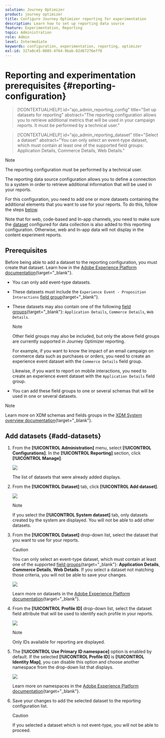 ```yaml
---
solution: Journey Optimizer
product: journey optimizer
title: Configure Journey Optimizer reporting for experimentation
description: Learn how to set up reporting data source
feature: Experimentation, Reporting
topic: Administration
role: Admin
level: Intermediate
keywords: configuration, experimentation, reporting, optimizer
exl-id: 327a0c45-0805-4f64-9bab-02d67276eff8
---
```

# Reporting and experimentation prerequisites {#reporting-configuration}

>[!CONTEXTUALHELP]
>id="ajo_admin_reporting_config"
>title="Set up datasets for reporting"
>abstract="The reporting configuration allows you to retrieve additional metrics that will be used in your campaign reports. It must be performed by a technical user."

>[!CONTEXTUALHELP]
>id="ajo_admin_reporting_dataset"
>title="Select a dataset"
>abstract="You can only select an event-type dataset, which must contain at least one of the supported field groups: Application Details, Commerce Details, Web Details."

>[!NOTE]
>
>The reporting configuration must be performed by a technical user. 

The reporting data source configuration allows you to define a connection to a system in order to retrieve additional information that will be used in your reports.

For this configuration, you need to add one or more datasets containing the additional elements that you want to use for your reports. To do this, follow the steps [below](#add-datasets).

Note that for web, code-based and In-app channels, you need to make sure the [dataset](../data/get-started-datasets.md) configured for data collection is also added to this reporting configuration. Otherwise, web and In-app data will not display in the content experiment reports.

## Prerequisites

Before being able to add a dataset to the reporting configuration, you must create that dataset. Learn how in the [Adobe Experience Platform documentation](https://experienceleague.adobe.com/docs/experience-platform/catalog/datasets/user-guide.html#create){target="_blank"}.

* You can only add event-type datasets.

* These datasets must include the `Experience Event - Proposition Interactions` [field group](https://experienceleague.adobe.com/docs/experience-platform/xdm/tutorials/create-schema-ui.html#field-group){target="_blank"}.

* These datasets may also contain one of the following [field groups](https://experienceleague.adobe.com/docs/experience-platform/xdm/tutorials/create-schema-ui.html#field-group){target="_blank"}: `Application Details`, `Commerce Details`, `Web Details`.

    >[!NOTE]
    >
    >Other field groups may also be included, but only the above field groups are currently supported in Journey Optimizer reporting.

    For example, if you want to know the impact of an email campaign on commerce data such as purchases or orders, you need to create an experience event dataset with the `Commerce Details` field group.

    Likewise, if you want to report on mobile interactions, you need to create an experience event dataset with the `Application Details` field group.

    <!--The metrics corresponding to each field group are listed [here](#objective-list).-->

* You can add these field groups to one or several schemas that will be used in one or several datasets.

>[!NOTE]
>
>Learn more on XDM schemas and fields groups in the [XDM System overview documentation](https://experienceleague.adobe.com/docs/experience-platform/xdm/home.html){target="_blank"}.

<!--
## Objectives corresponding to each field group {#objective-list}

The table below shows which metrics will be added to the **[!UICONTROL Objectives]** tab of your campaign reports for each field group.

| Field group | Objectives |
|--- |--- |
| Commerce Details | Price Total<br>Payment Amount<br>(Unique) Checkouts<br>(Unique) Product List Adds<br>(Unique) Product List Opens<br>(Unique) Product List Removal<br>(Unique) Product List Views<br>(Unique) Product Views<br>(Unique) Purchases<br>(Unique) Save For Laters<br>Product Price Total<br>Product Quantity |
| Application Details | (Unique) App Launches<br>First App Launches<br>(Unique) App Installs<br>(Unique) App Upgrades |
| Web Details | (Unique) Page Views |
-->

## Add datasets {#add-datasets}

1. From the **[!UICONTROL Administration]** menu, select **[!UICONTROL Configurations]**. In the  **[!UICONTROL Reporting]** section, click **[!UICONTROL Manage]**.

    ![](assets/reporting-config-menu.png)

    The list of datasets that were already added displays.

1. From the **[!UICONTROL Dataset]** tab, click **[!UICONTROL Add dataset]**.

    ![](assets/reporting-config-add.png)

    >[!NOTE]
    >
    >If you select the **[!UICONTROL System dataset]** tab, only datasets created by the system are displayed. You will not be able to add other datasets.

1. From the **[!UICONTROL Dataset]** drop-down list, select the dataset that you want to use for your reports.

    >[!CAUTION]
    >
    >You can only select an event-type dataset, which must contain at least one of the supported [field groups](https://experienceleague.adobe.com/docs/experience-platform/xdm/tutorials/create-schema-ui.html#field-group){target="_blank"}: **Application Details**, **Commerce Details**, **Web Details**. If you select a dataset not matching those criteria, you will not be able to save your changes.

    ![](assets/reporting-config-datasets.png)

    Learn more on datasets in the [Adobe Experience Platform documentation](https://experienceleague.adobe.com/docs/experience-platform/catalog/datasets/overview.html){target="_blank"}.

1. From the **[!UICONTROL Profile ID]** drop-down list, select the dataset field attribute that will be used to identify each profile in your reports.

    ![](assets/reporting-config-profile-id.png)

    >[!NOTE]
    >
    >Only IDs available for reporting are displayed.

1. The **[!UICONTROL Use Primary ID namespace]** option is enabled by default. If the selected **[!UICONTROL Profile ID]** is **[!UICONTROL Identity Map]**, you can disable this option and choose another namespace from the drop-down list that displays.

    ![](assets/reporting-config-namespace.png)

    Learn more on namespaces in the [Adobe Experience Platform documentation](https://experienceleague.adobe.com/docs/experience-platform/identity/namespaces.html){target="_blank"}.

1. Save your changes to add the selected dataset to the reporting configuration list.

    >[!CAUTION]
    >
    >If you selected a dataset which is not event-type, you will not be able to proceed.


<!--
When building your campaign reports, you can now see the metrics corresponding to the field groups used in the datasets you added. Go to the **[!UICONTROL Objectives]** tab and select the metrics of your choice to better fine-tune your reports. [Learn more](content-experiment.md#objectives-global)

![](assets/reporting-config-objectives.png)

>[!NOTE]
>
>If you add several datasets, all data from all datasets will be available for reporting.


## How-to video {#video}

Understand how to configure Experience Platform reporting data sources.

>[!VIDEO]()
-->
